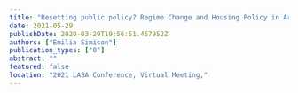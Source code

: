 ```yaml
---
title: "Resetting public policy? Regime Change and Housing Policy in Argentina and Brazil"
date: 2021-05-29
publishDate: 2020-03-29T19:56:51.457952Z
authors: ["Emilia Simison"]
publication_types: ["0"]
abstract: ""
featured: false
location: "2021 LASA Conference, Virtual Meeting,"
---
```


